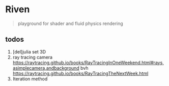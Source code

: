 # Riven

> playground for shader and fluid physics rendering

## todos 

1. [del]julia set 3D
2. ray tracing 
    camera https://raytracing.github.io/books/RayTracingInOneWeekend.html#rays,asimplecamera,andbackground
    bvh https://raytracing.github.io/books/RayTracingTheNextWeek.html
3. Iteration method